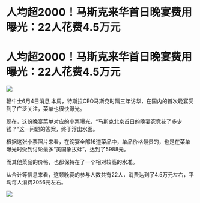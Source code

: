 # 人均超2000！马斯克来华首日晚宴费用曝光：22人花费4.5万元

# 人均超2000！马斯克来华首日晚宴费用曝光：22人花费4.5万元

![](https://inews.gtimg.com/news_bt/OHNW5aVAWV3CKzyzZhYqcu49r7TAQeJqEvBGgWyLDcP5UAA/1000)

鞭牛士6月4日消息 本周，特斯拉CEO马斯克时隔三年访华，在国内的首次晚宴受到了广泛关注，菜单也很快曝光。

现在，这份晚宴菜单对应的小票曝光，“马斯克北京首日的晚宴究竟花了多少钱？”这一问题的答案，终于浮出水面。

根据这张小票照片来看，在晚宴全部16道菜品中，单品价格最贵的，也是在菜单曝光时受到讨论最多“美国象拔蚌”，达到了5988元。

而其他菜品的价格，也都保持在了一个相对较高的水准。

从合计等信息来看，这顿晚宴的参与人数共有22人，消费达到了4.5万元左右，平均每人消费2056元左右。

![](https://inews.gtimg.com/om_bt/Oc134ZZg1QH0NHpfN3Cy4pJe2u4qiJlLN_K_XhxfUvcDAAA/1000)

